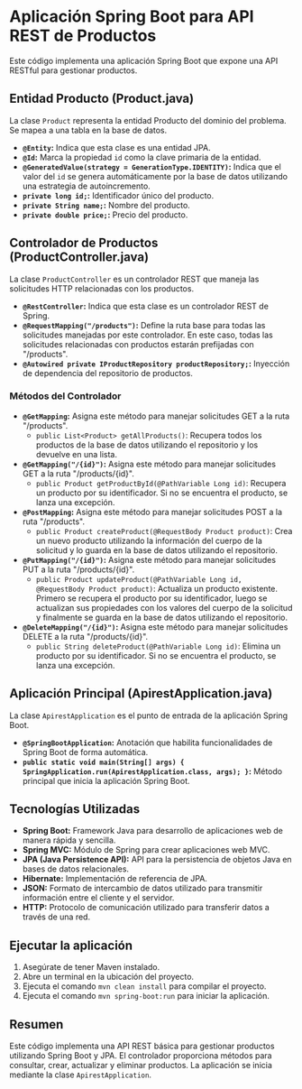 # Aplicación Spring Boot para API REST de Productos

Este código implementa una aplicación Spring Boot que expone una API RESTful para gestionar productos.

## Entidad Producto (Product.java)

La clase `Product` representa la entidad Producto del dominio del problema. Se mapea a una tabla en la base de datos.

* **`@Entity`:** Indica que esta clase es una entidad JPA.
* **`@Id`:** Marca la propiedad `id` como la clave primaria de la entidad.
* **`@GeneratedValue(strategy = GenerationType.IDENTITY)`:** Indica que el valor del `id` se genera automáticamente por la base de datos utilizando una estrategia de autoincremento.
* **`private long id;`:** Identificador único del producto.
* **`private String name;`:** Nombre del producto.
* **`private double price;`:** Precio del producto.

## Controlador de Productos (ProductController.java)

La clase `ProductController` es un controlador REST que maneja las solicitudes HTTP relacionadas con los productos.

* **`@RestController`:** Indica que esta clase es un controlador REST de Spring.
* **`@RequestMapping("/products")`:** Define la ruta base para todas las solicitudes manejadas por este controlador. En este caso, todas las solicitudes relacionadas con productos estarán prefijadas con "/products".
* **`@Autowired private IProductRepository productRepository;`:** Inyección de dependencia del repositorio de productos.

### Métodos del Controlador

* **`@GetMapping`:** Asigna este método para manejar solicitudes GET a la ruta "/products".
    * `public List<Product> getAllProducts()`: Recupera todos los productos de la base de datos utilizando el repositorio y los devuelve en una lista.
* **`@GetMapping("/{id}")`:** Asigna este método para manejar solicitudes GET a la ruta "/products/{id}".
    * `public Product getProductById(@PathVariable Long id)`: Recupera un producto por su identificador. Si no se encuentra el producto, se lanza una excepción.
* **`@PostMapping`:** Asigna este método para manejar solicitudes POST a la ruta "/products".
    * `public Product createProduct(@RequestBody Product product)`: Crea un nuevo producto utilizando la información del cuerpo de la solicitud y lo guarda en la base de datos utilizando el repositorio.
* **`@PutMapping("/{id}")`:** Asigna este método para manejar solicitudes PUT a la ruta "/products/{id}".
    * `public Product updateProduct(@PathVariable Long id, @RequestBody Product product)`: Actualiza un producto existente. Primero se recupera el producto por su identificador, luego se actualizan sus propiedades con los valores del cuerpo de la solicitud y finalmente se guarda en la base de datos utilizando el repositorio.
* **`@DeleteMapping("/{id}")`:** Asigna este método para manejar solicitudes DELETE a la ruta "/products/{id}".
    * `public String deleteProduct(@PathVariable Long id)`: Elimina un producto por su identificador. Si no se encuentra el producto, se lanza una excepción.

## Aplicación Principal (ApirestApplication.java)

La clase `ApirestApplication` es el punto de entrada de la aplicación Spring Boot.

* **`@SpringBootApplication`:** Anotación que habilita funcionalidades de Spring Boot de forma automática.
* **`public static void main(String[] args) { SpringApplication.run(ApirestApplication.class, args); }`:** Método principal que inicia la aplicación Spring Boot.

## Tecnologías Utilizadas
* **Spring Boot:** Framework Java para desarrollo de aplicaciones web de manera rápida y sencilla.
* **Spring MVC:** Módulo de Spring para crear aplicaciones web MVC.
* **JPA (Java Persistence API):** API para la persistencia de objetos Java en bases de datos relacionales.
* **Hibernate:** Implementación de referencia de JPA.
* **JSON:** Formato de intercambio de datos utilizado para transmitir información entre el cliente y el servidor.
* **HTTP:** Protocolo de comunicación utilizado para transferir datos a través de una red.

## Ejecutar la aplicación

1. Asegúrate de tener Maven instalado.
2. Abre un terminal en la ubicación del proyecto.
3. Ejecuta el comando `mvn clean install` para compilar el proyecto.
4. Ejecuta el comando `mvn spring-boot:run` para iniciar la aplicación.

## Resumen

Este código implementa una API REST básica para gestionar productos utilizando Spring Boot y JPA. El controlador proporciona métodos para consultar, crear, actualizar y eliminar productos. La aplicación se inicia mediante la clase `ApirestApplication`.


